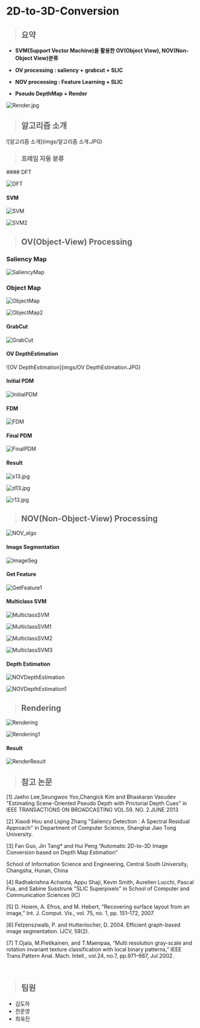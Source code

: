 # 2D-to-3D-Conversion

> ## 요약

* **SVM(Support Vector Machine)을 활용한 OV(Object View), NOV(Non-Object View)분류**

* **OV processing : saliency + grabcut + SLIC**

* **NOV processing : Feature Learning + SLIC**

* **Pseudo DepthMap + Render**



![Render.jpg](imgs/Render.jpg)





> ## 알고리즘 소개

![알고리즘 소개](imgs/알고리즘 소개.JPG)



> ### 프레임 자동 분류



﻿#### DFT

![DFT](imgs/DFT.JPG)



#### SVM

![SVM](imgs/SVM.JPG)

![SVM2](imgs/SVM2.JPG)



> ## OV(Object-View) Processing



### Saliency Map



![SaliencyMap](imgs/SaliencyMap.JPG)



### Object Map

![ObjectMap](imgs/ObjectMap.JPG)

![ObjectMap2](imgs/ObjectMap2.JPG)



#### GrabCut

![GrabCut](imgs/GrabCut.JPG)



#### OV DepthEstimation

![OV DepthEstimation](imgs/OV DepthEstimation.JPG)



#### Initial PDM

![InitialPDM](imgs/InitialPDM.JPG)





#### FDM

![FDM](imgs/FDM.JPG)



#### Final PDM

![FinalPDM](imgs/FinalPDM.JPG)



#### Result



![s13.jpg](imgs/s13.jpg)

![d13.jpg](imgs/d13.jpg)

![r13.jpg](imgs/r13.jpg)





> ## NOV(Non-Object-View) Processing



![NOV_algo](imgs/NOV_algo.JPG)



#### Image Segmentation

![ImageSeg](imgs/ImageSeg.JPG)



#### Get Feature

![GetFeature1](imgs/GetFeature1.JPG)



#### Multiclass SVM

![MulticlassSVM](imgs/MulticlassSVM.JPG)

![MulticlassSVM1](imgs/MulticlassSVM1.JPG)

![MulticlassSVM2](imgs/MulticlassSVM2.JPG)

![MulticlassSVM3](imgs/MulticlassSVM3.JPG)





#### Depth Estimation

![NOVDepthEstimation](imgs/NOVDepthEstimation.JPG)

![NOVDepthEstimation1](imgs/NOVDepthEstimation1.JPG)





> ## Rendering

![Rendering](imgs/Rendering.JPG)

![Rendering1](imgs/Rendering1.JPG)

#### Result

![RenderResult](imgs/RenderResult.JPG)





> ## 참고 논문



[1] Jaeho Lee,Seungwoo Yoo,Changick Kim and Bhaskaran Vasudev "Estimating Scene-Oriented Pseudo Depth with Prictorial Depth Cues"  in IEEE TRANSACTIONS ON BROADCASTING VOL.59. NO. 2.JUNE 2013

[2] Xiaodi Hou and Liqing Zhang "Saliency Detection : A Spectral Residual Approach"  in Department of Computer Science, Shanghai Jiao Tong University.

[3] Fan Guo, Jin Tang* and Hui Peng “Automatic 2D-to-3D Image Conversion based on Depth Map Estimation”

School of Information Science and Engineering, Central South University, Changsha, Hunan, China

[4] Radhakrishna Achanta, Appu Shaji, Kevin Smith, Aurelien Lucchi, Pascal Fua, and Sabine Susstrunk  "SLIC Superpixels" in School of Computer and Communication Sciences (IC)

[5] D. Hoiem, A. Efros, and M. Hebert, “Recovering surface layout from an image,” Int. J. Comput. Vis., vol. 75, no. 1, pp. 151–172, 2007.

[6] Felzenszwalb, P. and Huttenlocher, D. 2004. Efficient graph-based image segmentation. IJCV, 59(2).

[7] T.Ojala, M.Pietikainen, and T.Maenpaa, “Multi resolution gray-scale and rotation invariant texture classification with local binary patterns,” IEEE Trans.Pattern Anal. Mach. Intell., vol.24, no.7, pp.971–987, Jul.2002.

​    



> ## 팀원

* 김도하
* 전준영
* 최욱진